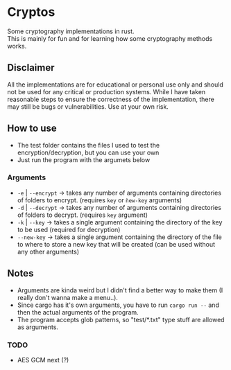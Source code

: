 # Cryptos
Some cryptography implementations in rust.  
This is mainly for fun and for learning how some cryptography methods works.

## Disclaimer
All the implementations are for educational or personal use only and should not be used for any critical or production systems. While I have taken reasonable steps to ensure the correctness of the implementation, there may still be bugs or vulnerabilities. Use at your own risk.

## How to use
- The test folder contains the files I used to test the encryption/decryption, but you can use your own
- Just run the program with the argumets below

### Arguments
- `-e` | `--encrypt` -> takes any number of arguments containing directories of folders to encrypt. (requires `key` or `ǹew-key` arguments)
- `-d` | `--decrypt` -> takes any number of arguments containing directories of folders to decrypt. (requires `key` argument)
- `-k` | `--key` -> takes a single argument containing the directory of the key to be used (required for decryption)
- `--new-key` -> takes a single argument containing the directory of the file to where to store a new key that will be created (can be used without any other arguments)

## Notes
- Arguments are kinda weird but I didn't find a better way to make them (I really don't wanna make a menu..).
- Since cargo has it's own arguments, you have to run `cargo run --` and then the actual arguments of the program.
- The program accepts glob patterns, so "test/*.txt" type stuff are allowed as arguments.

### TODO
- AES GCM next (?)
